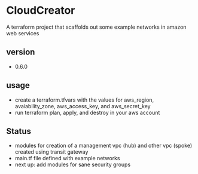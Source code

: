 # CloudCreator
A terraform project that scaffolds out some example networks in amazon web services

## version
- 0.6.0

## usage
- create a terraform.tfvars with the values for aws_region, avaiability_zone, aws_access_key, and aws_secret_key
- run terraform plan, apply, and destroy in your aws account

## Status
- modules for creation of a management vpc (hub) and other vpc (spoke) created using transit gateway
- main.tf file defined with example networks
- next up: add modules for sane security groups
